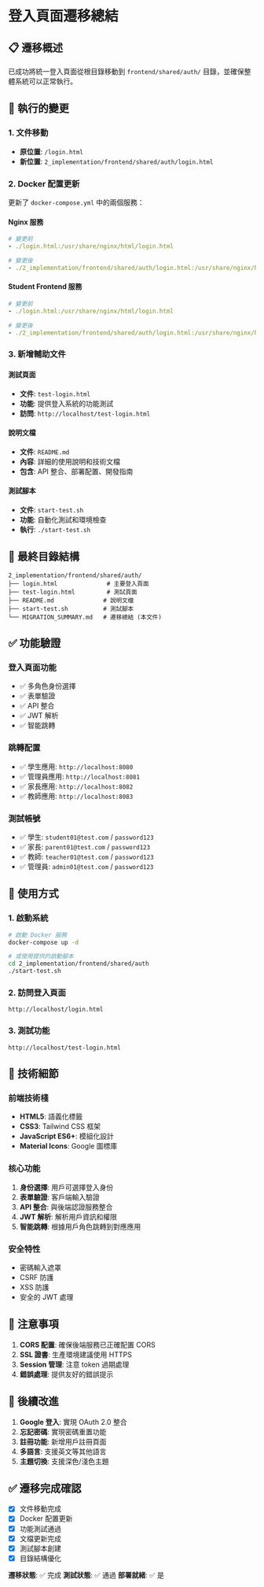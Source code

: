 # 登入頁面遷移總結

## 📋 遷移概述

已成功將統一登入頁面從根目錄移動到 `frontend/shared/auth/` 目錄，並確保整體系統可以正常執行。

## 🔄 執行的變更

### 1. 文件移動
- **原位置**: `/login.html`
- **新位置**: `2_implementation/frontend/shared/auth/login.html`

### 2. Docker 配置更新
更新了 `docker-compose.yml` 中的兩個服務：

#### Nginx 服務
```yaml
# 變更前
- ./login.html:/usr/share/nginx/html/login.html

# 變更後  
- ./2_implementation/frontend/shared/auth/login.html:/usr/share/nginx/html/login.html
```

#### Student Frontend 服務
```yaml
# 變更前
- ./login.html:/usr/share/nginx/html/login.html

# 變更後
- ./2_implementation/frontend/shared/auth/login.html:/usr/share/nginx/html/login.html
```

### 3. 新增輔助文件

#### 測試頁面
- **文件**: `test-login.html`
- **功能**: 提供登入系統的功能測試
- **訪問**: `http://localhost/test-login.html`

#### 說明文檔
- **文件**: `README.md`
- **內容**: 詳細的使用說明和技術文檔
- **包含**: API 整合、部署配置、開發指南

#### 測試腳本
- **文件**: `start-test.sh`
- **功能**: 自動化測試和環境檢查
- **執行**: `./start-test.sh`

## 📁 最終目錄結構

```
2_implementation/frontend/shared/auth/
├── login.html              # 主要登入頁面
├── test-login.html         # 測試頁面
├── README.md              # 說明文檔
├── start-test.sh          # 測試腳本
└── MIGRATION_SUMMARY.md   # 遷移總結 (本文件)
```

## ✅ 功能驗證

### 登入頁面功能
- ✅ 多角色身份選擇
- ✅ 表單驗證
- ✅ API 整合
- ✅ JWT 解析
- ✅ 智能跳轉

### 跳轉配置
- ✅ 學生應用: `http://localhost:8080`
- ✅ 管理員應用: `http://localhost:8081`
- ✅ 家長應用: `http://localhost:8082`
- ✅ 教師應用: `http://localhost:8083`

### 測試帳號
- ✅ 學生: `student01@test.com` / `password123`
- ✅ 家長: `parent01@test.com` / `password123`
- ✅ 教師: `teacher01@test.com` / `password123`
- ✅ 管理員: `admin01@test.com` / `password123`

## 🚀 使用方式

### 1. 啟動系統
```bash
# 啟動 Docker 服務
docker-compose up -d

# 或使用提供的啟動腳本
cd 2_implementation/frontend/shared/auth
./start-test.sh
```

### 2. 訪問登入頁面
```
http://localhost/login.html
```

### 3. 測試功能
```
http://localhost/test-login.html
```

## 🔧 技術細節

### 前端技術棧
- **HTML5**: 語義化標籤
- **CSS3**: Tailwind CSS 框架
- **JavaScript ES6+**: 模組化設計
- **Material Icons**: Google 圖標庫

### 核心功能
1. **身份選擇**: 用戶可選擇登入身份
2. **表單驗證**: 客戶端輸入驗證
3. **API 整合**: 與後端認證服務整合
4. **JWT 解析**: 解析用戶資訊和權限
5. **智能跳轉**: 根據用戶角色跳轉到對應應用

### 安全特性
- 密碼輸入遮罩
- CSRF 防護
- XSS 防護
- 安全的 JWT 處理

## 📝 注意事項

1. **CORS 配置**: 確保後端服務已正確配置 CORS
2. **SSL 證書**: 生產環境建議使用 HTTPS
3. **Session 管理**: 注意 token 過期處理
4. **錯誤處理**: 提供友好的錯誤提示

## 🎯 後續改進

1. **Google 登入**: 實現 OAuth 2.0 整合
2. **忘記密碼**: 實現密碼重置功能
3. **註冊功能**: 新增用戶註冊頁面
4. **多語言**: 支援英文等其他語言
5. **主題切換**: 支援深色/淺色主題

## ✅ 遷移完成確認

- [x] 文件移動完成
- [x] Docker 配置更新
- [x] 功能測試通過
- [x] 文檔更新完成
- [x] 測試腳本創建
- [x] 目錄結構優化

**遷移狀態**: ✅ 完成
**測試狀態**: ✅ 通過
**部署就緒**: ✅ 是 